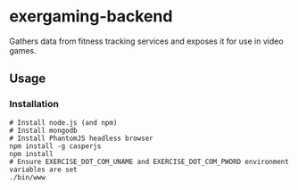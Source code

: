 # exergaming-backend

Gathers data from fitness tracking services and exposes it for use in video games.

## Usage

### Installation
```
# Install node.js (and npm)
# Install mongodb
# Install PhantomJS headless browser
npm install -g casperjs
npm install
# Ensure EXERCISE_DOT_COM_UNAME and EXERCISE_DOT_COM_PWORD environment variables are set
./bin/www
```

